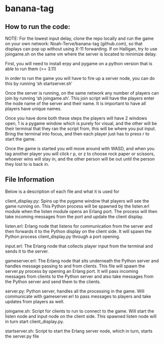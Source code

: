 # banana-tag

## How to run the code:
NOTE: For the lowest input delay, clone the repo locally and run the game on 
your own network: Noah-Terve/banana-tag (github.com), so that displays can pop up 
without using X-11 forwarding. If on Halligan, try to use joingame.sh on the same 
vm where the server is located to minimize delay.

First, you will need to install erpy and pygame on a python version 
that is able to run them (>= 3.11)

In order to run the game you will have to fire up a server node, 
you can do this by running ‘sh startserver.sh’

Once the server is running, on the same network any number of players 
can join by running ‘sh joingame.sh’. This join script will have the players 
enter the node name of the server and their name. It is important to have all 
players have unique names.

Once you have done both these steps the players will have 2 windows open, 
1 is a pygame window which is purely for visual, and the other will be their 
terminal that they ran the script from, this will be where you put input. 
Bring the terminal into focus, and then each player just has to press r to start the game.

Once the game is started you will move around with WASD, and when you tag 
another player you will click r p, or z to choose rock paper or scissors, 
whoever wins will stay in, and the other person will be out until the person
they lost to is back in.


## File Information

Below is a description of each file and what it is used for

client_display.py: Spins up the pygame window that players will see the 
game running on. This Python process will be spawned by the listen.erl 
module when the listen module opens an Erlang port. The process will 
then take incoming messages from the port and update the client display.

listen.erl: Erlang node that listens for communication from the server 
and then forwards it to the Python display on the client side. It will
spawn the Python process client_display.py through a port opening.

input.erl: The Erlang node that collects player input from the 
terminal and sends it to the server.

gameserver.erl: The Erlang node that sits underneath the Python server 
and handles message passing to and from clients. This file will spawn the 
server.py process by opening an Erlang port. It will pass incoming messages 
from clients to the Python server and also take messages from the Python server 
and send them to the clients.

server.py: Python server, handles all the processing in the game. Will communicate 
with gameserver.erl to pass messages to players and take updates from players as well.

joingame.sh: Script for clients to run to connect to the game. 
Will start the listen node and input node on the client side. 
This spawned listen node will in turn start client_display.py.

startserver.sh: Script to start the Erlang server node, which in turn, 
starts the server.py file
